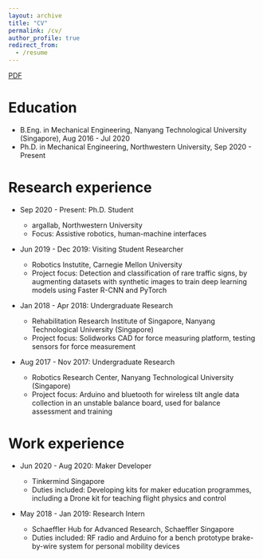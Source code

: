 ```yaml
---
layout: archive
title: "CV"
permalink: /cv/
author_profile: true
redirect_from:
  - /resume
---
```

[PDF](https://larisaycl.github.io/files/larisa_cv.pdf)
<!-- {% include base_path %}
<a href="https://larisaycl.github.io/files/larisa_cv.pdf"><font size="4">pdf</font></a> -->

Education
======
* B.Eng. in Mechanical Engineering, Nanyang Technological University (Singapore), Aug 2016 - Jul 2020
* Ph.D. in Mechanical Engineering, Northwestern University, Sep 2020 - Present

Research experience
======
* Sep 2020 - Present: Ph.D. Student
  * argallab, Northwestern University
  * Focus: Assistive robotics, human-machine interfaces

* Jun 2019 - Dec 2019: Visiting Student Researcher
  * Robotics Instutite, Carnegie Mellon University
  * Project focus: Detection and classification of rare traffic signs, by augmenting datasets with synthetic images to train deep learning models using Faster R-CNN and PyTorch
  <!-- * Supervisors: Dr John M. Dolan, Dr Christoph Mertz -->

* Jan 2018 - Apr 2018: Undergraduate Research
  * Rehabilitation Research Institute of Singapore, Nanyang Technological University (Singapore)
  * Project focus: Solidworks CAD for force measuring platform, testing sensors for force measurement
  <!-- * Supervisor: Assoc Prof Ang Wei Tech -->

* Aug 2017 - Nov 2017: Undergraduate Research
  * Robotics Research Center, Nanyang Technological University (Singapore)
  * Project focus: Arduino and bluetooth for wireless tilt angle data collection in an unstable balance board, used for balance assessment and training
  <!-- * Supervisor: Assoc Prof Ang Wei Tech -->

Work experience
======
* Jun 2020 - Aug 2020: Maker Developer
  * Tinkermind Singapore
  * Duties included: Developing kits for maker education programmes, including a Drone kit for teaching flight physics and control
  <!-- * Supervisor: Ismail Khamis -->

* May 2018 - Jan 2019: Research Intern
  * Schaeffler Hub for Advanced Research, Schaeffler Singapore
  * Duties included: RF radio and Arduino for a bench prototype brake-by-wire system for personal mobility devices
  <!-- * Supervisors: Dr Marcel Ph. Mayer -->


  
<!-- Skills
======
* Skill 1
* Skill 2
  * Sub-skill 2.1
  * Sub-skill 2.2
  * Sub-skill 2.3
* Skill 3
   -->